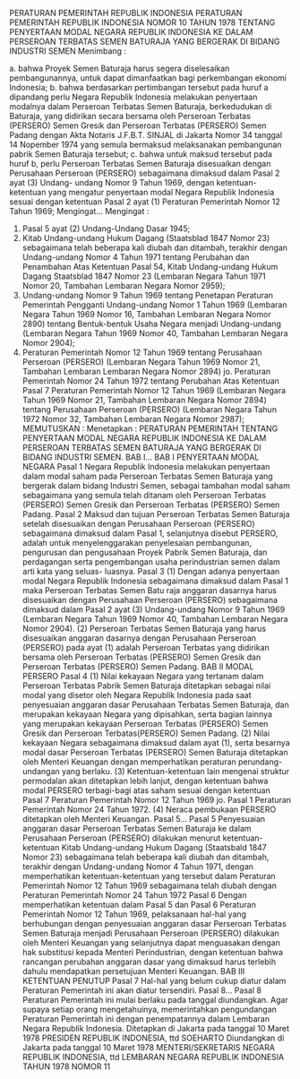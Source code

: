  PERATURAN PEMERINTAH REPUBLIK INDONESIA PERATURAN PEMERINTAH REPUBLIK INDONESIA NOMOR 10 TAHUN 1978 TENTANG PENYERTAAN MODAL NEGARA REPUBLIK INDONESIA KE DALAM PERSEROAN TERBATAS SEMEN BATURAJA YANG BERGERAK DI BIDANG INDUSTRI SEMEN
Menimbang :

a. bahwa Proyek Semen Baturaja harus segera diselesaikan pembangunannya, untuk dapat dimanfaatkan bagi perkembangan ekonomi Indonesia;
b. bahwa berdasarkan pertimbangan tersebut pada huruf a dipandang perlu Negara Republik Indonesia melakukan penyertaan modalnya dalam Perseroan Terbatas Semen Baturaja, berkedudukan di Baturaja, yang didirikan secara bersama oleh Perseroan Terbatas (PERSERO) Semen Gresik dan Perseroan Terbatas (PERSERO) Semen Padang dengan Akta Notaris J.F.B.T. SINJAL di Jakarta Nomor 34 tanggal 14 Nopember 1974 yang semula bermaksud melaksanakan pembangunan pabrik Semen Baturaja tersebut;
c. bahwa untuk maksud tersebut pada huruf b, perlu Perseroan Terbatas Semen Baturaja disesuaikan dengan Perusahaan Perseroan (PERSERO) sebagaimana dimaksud dalam Pasal 2 ayat (3) Undang- undang Nomor 9 Tahun 1969, dengan ketentuan-ketentuan yang mengatur penyertaan modal Negara Republik Indonesia sesuai dengan ketentuan Pasal 2 ayat (1) Peraturan Pemerintah Nomor 12 Tahun 1969; Mengingat…
Mengingat :

1. Pasal 5 ayat (2) Undang-Undang Dasar 1945;
2. Kitab Undang-undang Hukum Dagang (Staatsblad 1847 Nomor 23) sebagaimana telah beberapa kali diubah dan ditambah, terakhir dengan Undang-undang Nomor 4 Tahun 1971 tentang Perubahan dan Penambahan Atas Ketentuan Pasal 54, Kitab Undang-undang Hukum Dagang Staatsblad 1847 Nomor 23 (Lembaran Negara Tahun 1971 Nomor 20, Tambahan Lembaran Negara Nomor 2959);
3. Undang-undang Nomor 9 Tahun 1969 tentang Penetapan Peraturan Pemerintah Pengganti Undang-undang Nomor 1 Tahun 1969 (Lembaran Negara Tahun 1969 Nomor 16, Tambahan Lembaran Negara Nomor 2890) tentang Bentuk-bentuk Usaha Negara menjadi Undang-undang (Lembaran Negara Tahun 1969 Nomor 40, Tambahan Lembaran Negara Nomor 2904);
4. Peraturan Pemerintah Nomor 12 Tahun 1969 tentang Perusahaan Perseroan (PERSERO) (Lembaran Negara Tahun 1969 Nomor 21, Tambahan Lembaran Lembaran Negara Nomor 2894) jo. Peraturan Pemerintah Nomor 24 Tahun 1972 tentang Perubahan Atas Ketentuan Pasal 7 Peraturan Pemerintah Nomor 12 Tahun 1969 (Lembaran Negara Tahun 1969 Nomor 21, Tambahan Lembaran Negara Nomor 2894) tentang Perusahaan Perseroan (PERSERO) (Lembaran Negara Tahun 1972 Nomor 32, Tambahan Lembaran Negara Nomor 2987);
MEMUTUSKAN :
 Menetapkan : PERATURAN PEMERINTAH TENTANG PENYERTAAN MODAL NEGARA REPUBLIK INDONESIA KE DALAM PERSEROAN TERBATAS SEMEN BATURAJA YANG BERGERAK DI BIDANG INDUSTRI SEMEN. BAB I…
BAB I PENYERTAAN MODAL NEGARA
Pasal 1
Negara Republik Indonesia melakukan penyertaan dalam modal saham pada Perseroan Terbatas Semen Baturaja yang bergerak dalam bidang Industri Semen, sebagai tambahan modal saham sebagaimana yang semula telah ditanam oleh Perseroan Terbatas (PERSERO) Semen Gresik dan Perseroan Terbatas (PERSERO) Semen Padang.
Pasal 2
Maksud dan tujuan Perseroan Terbatas Semen Baturaja setelah disesuaikan dengan Perusahaan Perseroan (PERSERO) sebagaimana dimaksud dalam Pasal 1, selanjutnya disebut PERSERO, adalah untuk menyelenggarakan penyelesaian pembangunan, pengurusan dan pengusahaan Proyek Pabrik Semen Baturaja, dan perdagangan serta pengembangan usaha perindustrian semen dalam arti kata yang seluas- luasnya.
Pasal 3
(1) Dengan adanya penyertaan modal Negara Republik Indonesia sebagaimana dimaksud dalam Pasal 1 maka Perseroan Terbatas Semen Batu raja anggaran dasarnya harus disesuaikan dengan Perusahaan Perseroan (PERSERO) sebagaimana dimaksud dalam Pasal 2 ayat (3) Undang-undang Nomor 9 Tahun 1969 (Lembaran Negara Tahun 1969 Nomor 40, Tambahan Lembaran Negara Nomor 2904).
(2) Perseroan Terbatas Semen Baturaja yang harus disesuaikan anggaran dasarnya dengan Perusahaan Perseroan (PERSERO) pada ayat (1) adalah Perseroan Terbatas yang didirikan bersama oleh Perseroan Terbatas (PERSERO) Semen Gresik dan Perseroan Terbatas (PERSERO) Semen Padang.
BAB II MODAL PERSERO
Pasal 4
(1) Nilai kekayaan Negara yang tertanam dalam Perseroan Terbatas Pabrik Semen Baturaja ditetapkan sebagai nilai modal yang disetor oleh Negara Republik Indonesia pada saat penyesuaian anggaran dasar Perusahaan Terbatas Semen Baturaja, dan merupakan kekayaan Negara yang dipisahkan, serta bagian lainnya yang merupakan kekayaan Perseroan Terbatas (PERSERO) Semen Gresik dan Perseroan Terbatas(PERSERO) Semen Padang.
(2) Nilai kekayaan Negara sebagaimana dimaksud dalam ayat (1), serta besarnya modal dasar Perseroan Terbatas (PERSERO) Semen Baturaja ditetapkan oleh Menteri Keuangan dengan memperhatikan peraturan perundang-undangan yang berlaku.
(3) Ketentuan-ketentuan lain mengenai struktur permodalan akan ditetapkan lebih lanjut, dengan ketentuan bahwa modal PERSERO terbagi-bagi atas saham sesuai dengan ketentuan Pasal 7 Peraturan Pemerintah Nomor 12 Tahun 1969 jo. Pasal 1 Peraturan Pemerintah Nomor 24 Tahun 1972.
(4) Neraca pembukaan PERSERO ditetapkan oleh Menteri Keuangan. Pasal 5…
Pasal 5
Penyesuaian anggaran dasar Perseroan Terbatas Semen Baturaja ke dalam Perusahaan Perseroan (PERSERO) dilakukan menurut ketentuan- ketentuan Kitab Undang-undang Hukum Dagang (Staatsbald 1847 Nomor 23) sebagaimana telah beberapa kali diubah dan ditambah, terakhir dengan Undang-undang Nomor 4 Tahun 1971, dengan memperhatikan ketentuan-ketentuan yang tersebut dalam Peraturan Pemerintah Nomor 12 Tahun 1969 sebagaimana telah diubah dengan Peraturan Pemerintah Nomor 24 Tahun 1972
Pasal 6
Dengan memperhatikan ketentuan dalam Pasal 5 dan Pasal 6 Peraturan Pemerintah Nomor 12 Tahun 1969, pelaksanaan hal-hal yang berhubungan dengan penyesuaian anggaran dasar Perseroan Terbatas Semen Baturaja menjadi Perusahaan Perseroan (PERSERO) dilakukan oleh Menteri Keuangan yang selanjutnya dapat menguasakan dengan hak substitusi kepada Menteri Perindustrian, dengan ketentuan bahwa rancangan perubahan anggaran dasar yang dimaksud harus terlebih dahulu mendapatkan persetujuan Menteri Keuangan.
BAB III KETENTUAN PENUTUP
Pasal 7
Hal-hal yang belum cukup diatur dalam Peraturan Pemerintah ini akan diatur tersendiri. Pasal 8…
Pasal 8
Peraturan Pemerintah ini mulai berlaku pada tanggal diundangkan. Agar supaya setiap orang mengetahuinya, memerintahkan pengundangan Peraturan Pemerintah ini dengan penempatannya dalam Lembaran Negara Republik Indonesia. Ditetapkan di Jakarta pada tanggal 10 Maret 1978 PRESIDEN REPUBLIK INDONESIA, ttd SOEHARTO Diundangkan di Jakarta pada tanggal 10 Maret 1978 MENTERI/SEKRETARIS NEGARA REPUBLIK INDONESIA, ttd LEMBARAN NEGARA REPUBLIK INDONESIA TAHUN 1978 NOMOR 11